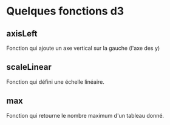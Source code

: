 # Quelques fonctions d3
## axisLeft
Fonction qui ajoute un axe vertical sur la gauche (l'axe des y)
## scaleLinear
Fonction qui défini une échelle linéaire.
## max
Fonction qui retourne le nombre maximum d'un tableau donné.
